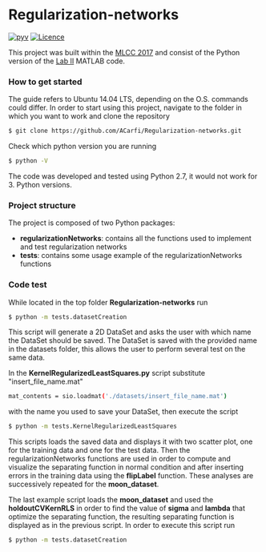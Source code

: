 # Regularization-networks
[![pyv](https://img.shields.io/badge/python-2.7-blue.svg?style=flat-square)](https://github.com/ACarfi/Regularization-networks/edit/master)
[![Licence](https://img.shields.io/badge/license-MIT-blue.svg)](https://github.com/ACarfi/Regularization-networks/blob/master/LICENSE)

This project was built within the [MLCC 2017] and consist of the Python version of the [Lab II] MATLAB code.

### How to get started

The guide refers to Ubuntu 14.04 LTS, depending on the O.S. commands could differ.
In order to start using this project, navigate to the folder in which you want to work and clone the repository
```sh
$ git clone https://github.com/ACarfi/Regularization-networks.git
```
Check which python version you are running
```sh
$ python -V
```
The code was developed and tested using Python 2.7, it would not work for 3. Python versions.

### Project structure
The project is composed of two Python packages:
  - **regularizationNetworks**: contains all the functions used to implement and test regularization networks
  - **tests**: contains some usage example of the regularizationNetworks functions

### Code test
While located in the top folder **Regularization-networks** run
```sh
$ python -m tests.datasetCreation
```
This script will generate a 2D DataSet and asks the user with which name the DataSet should be saved. The DataSet is
saved with the provided name in the datasets folder, this allows the user to perform several test on the same data.

In the **KernelRegularizedLeastSquares.py** script substitute "insert_file_name.mat"
```sh
mat_contents = sio.loadmat('./datasets/insert_file_name.mat')
```
with the name you used to save your DataSet, then execute the script
```sh
$ python -m tests.KernelRegularizedLeastSquares
```
This scripts loads the saved data and displays it with two scatter plot, one for the training data and one for the test data.
Then the regularizationNetworks functions are used in order to compute and visualize the separating function in normal condition
and after inserting errors in the training data using the **flipLabel** function. These analyses are successively repeated for 
the **moon_dataset**.

The last example script loads the **moon_dataset** and used the **holdoutCVKernRLS** in order to find the value of **sigma** and
**lambda** that optimize the separating function, the resulting separating function is displayed as in the previous
script. In order to execute this script run 
```sh
$ python -m tests.datasetCreation
```

  [mlcc 2017]: <http://lcsl.mit.edu/courses/mlcc/mlcc2017/>
  [Lab II]: <http://lcsl.mit.edu/courses/master/MLCC/labs/lab2/index.html>
